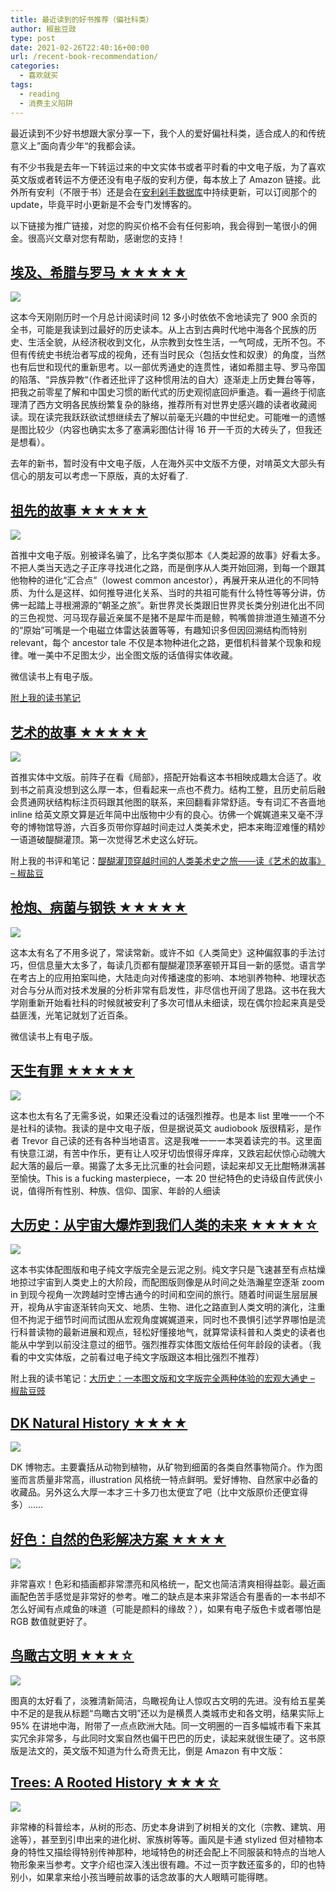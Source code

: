 ```yaml
---
title: 最近读到的好书推荐（偏社科类）
author: 椒盐豆豉
type: post
date: 2021-02-26T22:40:16+00:00
url: /recent-book-recommendation/
categories:
  - 喜欢就买
tags:
  - reading
  - 消费主义陷阱
---
```


最近读到不少好书想跟大家分享一下，我个人的爱好偏社科类，适合成人的和传统意义上”面向青少年“的我都会读。

有不少书我是去年一下转运过来的中文实体书或者平时看的中文电子版，为了喜欢英文版或者转运不方便还没有电子版的安利方便，每本放上了 Amazon 链接。此外所有安利（不限于书）还是会在[安利剁手数据库](https://www.notion.so/acd82eea5073479884e7cbb2542c7444)中持续更新，可以订阅那个的 update，毕竟平时小更新是不会专门发博客的。

以下链接为推广链接，对您的购买价格不会有任何影响，我会得到一笔很小的佣金。很高兴文章对您有帮助，感谢您的支持！

## [埃及、希腊与罗马 ★★★★★](https://amzn.to/2ZSOz2H)

![](https://womenoverseas.com/uploads/default/optimized/2X/5/5c55af9a12f7ba7dc5251909b3dc68e02c4e885f_2_329x500.jpeg)

这本今天刚刚历时一个月总计阅读时间 12 多小时依依不舍地读完了 900 余页的全书，可能是我读到过最好的历史读本。从上古到古典时代地中海各个民族的历史、生活全貌，从经济税收到文化，从宗教到女性生活，一气呵成，无所不包。不但有传统史书统治者写成的视角，还有当时民众（包括女性和奴隶）的角度，当然也有后世和现代的重新思考。以一部优秀通史的连贯性，诸如希腊主导、罗马帝国的陷落、“异族异教“（作者还批评了这种惯用法的自大）逐渐走上历史舞台等等，把我之前零星了解和中国史习惯的断代式的历史观彻底回炉重造。看一遍终于彻底理清了西方文明各民族纷繁复杂的脉络，推荐所有对世界史感兴趣的读者收藏阅读。现在读完我跃跃欲试想继续去了解以前毫无兴趣的中世纪史。可能唯一的遗憾是图比较少（内容也确实太多了塞满彩图估计得 16 开一千页的大砖头了，但我还是想看）。

去年的新书，暂时没有中文电子版，人在海外买中文版不方便，对啃英文大部头有信心的朋友可以考虑一下原版，真的太好看了.

## [祖先的故事 ★★★★★](https://amzn.to/3pxqrga)

![](https://womenoverseas.com/uploads/default/optimized/2X/f/f6ff1ee68f14c7f48f41253d12214c2a44182fc2_2_348x500.jpeg)

首推中文电子版。别被译名骗了，比名字类似那本《人类起源的故事》好看太多。不把人类当天选之子正序寻找进化之路，而是倒序从人类开始回溯，到每一个跟其他物种的进化“汇合点”（lowest common ancestor），再展开来从进化的不同特质、为什么是这样、如何推导进化关系、当时的共祖可能有什么特性等等分讲，仿佛一起踏上寻根溯源的“朝圣之旅”。新世界灵长类跟旧世界灵长类分别进化出不同的三色视觉、河马现存最近亲属不是猪不是犀牛而是鲸，鸭嘴兽排泄道生殖道不分的“原始”可嘴是一个电磁立体雷达装置等等，有趣知识多但因回溯结构而特别 relevant，每个 ancestor tale 不仅是本物种进化之路，更借机科普某个现象和规律。唯一美中不足图太少，出全图文版的话值得实体收藏。

微信读书上有电子版。

[附上我的读书笔记](../book-ancestors-tale/)

## [艺术的故事 ★★★★★](https://amzn.to/3s3wY48)

![](https://womenoverseas.com/uploads/default/optimized/2X/3/3a0c9d90a07397e47c7a1d3b5374753188680808_2_356x500.jpeg)

首推实体中文版。前阵子在看《局部》，搭配开始看这本书相映成趣太合适了。收到书之前真没想到这么厚一本，但看起来一点也不费力。结构工整，且历史前后融会贯通网状结构标注页码跟其他图的联系，来回翻看非常舒适。专有词汇不吝啬地 inline 给英文原文算是近年简中出版物中少有的良心。彷佛一个娓娓道来又毫不浮夸的博物馆导游，六百多页带你穿越时间走过人类美术史，把本来晦涩难懂的精妙一语道破醍醐灌顶。第一次觉得艺术史这么好玩。

附上我的书评和笔记：[醍醐灌顶穿越时间的人类美术史之旅——读《艺术的故事》 – 椒盐豆](../book-story-of-art/)

## [枪炮、病菌与钢铁 ★★★★★](https://amzn.to/3t2WGXA)

![](https://womenoverseas.com/uploads/default/optimized/2X/6/64f54fa71b412aa034a424fa6da2e70aca4273fb_2_354x500.jpeg)

这本太有名了不用多说了，常读常新。或许不如《人类简史》这种偏叙事的手法讨巧，但信息量大太多了，每读几页都有醍醐灌顶茅塞顿开耳目一新的感觉。语言学在考古上的应用拍案叫绝，大陆走向对传播速度的影响、本地驯养物种、地理状态对合与分从而对技术发展的分析非常有启发性，非尽信也开阔了思路。这书在我大学刚重新开始看社科的时候就被安利了多次可惜从未细读，现在偶尔捡起来真是受益匪浅，光笔记就划了近百条。

微信读书上有电子版。

## [天生有罪 ★★★★★](https://amzn.to/3ozzKwE)

![](https://womenoverseas.com/uploads/default/optimized/2X/4/41ec4381a3cefdbe1e61f41ad0bb108baae5e60b_2_347x500.jpeg)

这本也太有名了无需多说，如果还没看过的话强烈推荐。也是本 list 里唯一一个不是社科的读物。我读的是中文电子版，但是据说英文 audiobook 版很精彩，是作者 Trevor 自己读的还有各种当地语言。这是我唯一一一本哭着读完的书。这里面有快意江湖，有苦中作乐，更有让人咬牙切齿恨得牙痒痒，又跌宕起伏惊心动魄大起大落的最后一章。揭露了太多无比沉重的社会问题，读起来却又无比酣畅淋漓甚至愉快。This is a fucking masterpiece，一本 20 世纪特色的史诗级自传武侠小说，值得所有性别、种族、信仰、国家、年龄的人细读 

## [大历史：从宇宙大爆炸到我们人类的未来 ★★★★☆](https://amzn.to/2YpCelP)

![](https://womenoverseas.com/uploads/default/optimized/2X/0/0570ae6d2133b4aab4410bdaa20b5f93ec2fb07f_2_418x500.jpeg)

这本书实体配图版和电子纯文字版完全是云泥之别。纯文字只是飞速甚至有点枯燥地掠过宇宙到人类史上的大阶段，而配图版则像是从时间之处浩瀚星空逐渐 zoom in 到现今视角一次跨越时空博古通今的时间和空间的旅行。随着时间诞生层层展开，视角从宇宙逐渐转向天文、地质、生物、进化之路直到人类文明的演化，注重但不拘泥于细节时间而试图从宏观角度娓娓道来，同时也不畏惧引述学界哪怕是流行科普读物的最新进展和观点，轻松好懂接地气，就算常读科普和人类史的读者也能从中学到以前没注意过的细节。强烈推荐实体图文版给任何年龄段的读者。（我看的中文实体版，之前看过电子纯文字版跟这本相比强烈不推荐）

附上我的读书笔记：[大历史：一本图文版和文字版完全两种体验的宏观大通史 – 椒盐豆豉](../book-big-history/)

## [DK Natural History ★★★★](https://amzn.to/2ZUcq1N)

![](https://womenoverseas.com/uploads/default/original/2X/c/c4a2d49f4eebf65d4927dba92e3813f24ae1b4c9.jpeg)

DK 博物志。主要囊括从动物到植物，从矿物到细菌的各类自然事物简介。作为图鉴而言质量非常高，illustration 风格统一特点鲜明。爱好博物、自然家中必备的收藏品。另外这么大厚一本才三十多刀也太便宜了吧（比中文版原价还便宜得多）…… 

## [好色：自然的色彩解决方案 ★★★★](https://amzn.to/3aZXlSS)

![](https://womenoverseas.com/uploads/default/optimized/2X/3/352398669c452518b7d84d94607a06be1c65c65e_2_351x499.jpeg)

非常喜欢！色彩和插画都非常漂亮和风格统一，配文也简洁清爽相得益彰。最近画画配色苦手感觉是非常好的参考。唯二的缺点是本来非常适合有墨香的一本书却不怎么好闻有点咸鱼的味道（可能是颜料的缘故？），如果有电子版色卡或者哪怕是 RGB 数值就更好了。

## [鸟瞰古文明 ★★★☆](https://amzn.to/3aY9QOL)

![](https://womenoverseas.com/uploads/default/optimized/2X/d/d1b2892182f7beb90dfa743abb7565c512e47f66_2_369x500.jpeg)

图真的太好看了，淡雅清新简洁，鸟瞰视角让人惊叹古文明的先进。没有给五星美中不足的是我从标题“鸟瞰古文明”还以为是横贯人类城市史和各文明，结果实际上 95% 在讲地中海，附带了一点点欧洲大陆。同一文明圈的一百多幅城市看下来其实冗余非常多，与此同时文案自然也偏干巴巴的历史，读起来就很生硬了。这书原版是法文的，英文版不知道为什么奇贵无比，倒是 Amazon 有中文版：

## [Trees: A Rooted History ★★★☆](https://amzn.to/3rI0pIC)

![](https://womenoverseas.com/uploads/default/original/2X/4/4b6c8310509c51a95c21dc288bd868d54567ec89.jpeg)

非常棒的科普绘本，从树的形态、历史本身讲到了树相关的文化（宗教、建筑、用途等），甚至到引申出来的进化树、家族树等等。画风是卡通 stylized 但对植物本身的特性又描绘得特别传神那种，地域特色的树还会配上不同服装和特点的当地人物形象来当参考。文字介绍也深入浅出很有趣。不过一页字数还蛮多的，印的也特别小，如果拿来给小孩当睡前故事的话念故事的大人眼睛可能得瞎。


